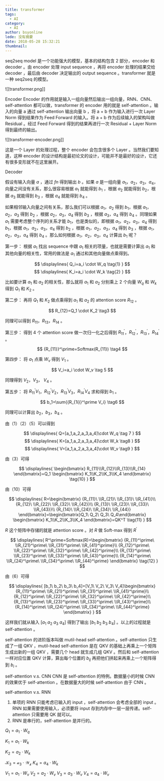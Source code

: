 ```yaml
---
title: transformer
tags:
  - AI
category:
  - AI
author: bsyonline
lede: 没有摘要
date: 2018-05-28 15:32:21
thumbnail:
---
```



seq2seq model 是一个功能强大的模型，基本的结构包含 2 部分，encoder 和 decoder 。由 encoder 处理 input sequence ，再将 encoder 处理的结果交给 decoder ，最后由 decoder 决定输出的 output sequence 。transformer 就是一种 seq2seq 的模型。

![[transformer.png]]

Encoder
Encoder 的作用就是输入一组向量然后输出一组向量，RNN、CNN、self-attention 都可以做，transformer 的 encoder 用的就是 self-attention 。输入的向量 a 通过 self-attention 输出向量 b ，将 a + b 作为输入进行一次 Layer Norm 得到结果作为 Feed Forward 的输入。将 a + b 作为后续输入的架构叫做 Residual 。经过 Feed Forward 得到的结果再进行一次 Residual + Layer Norm 得到最终的输出。

![[transformer-encoder.png]]

这是一个 Layer 的处理过程，整个 encoder 会包含很多个 Layer 。当然我们要知道，这种 encoder 的设计结构是最初论文的设计，可能并不是最好的设计，它还有很多变形就不在这里展开。

Decoder

假设有输入向量 $a$ ，通过 $fn$ 得到输出 $b$ 。如果 $a$ 是一组向量 $a_1$，$a_2$，$a_3$，$a_4$，向量之间没有关系，那么很容易根据 $a_1$ 就能得到 $b_1$ ，根据 $a_2$ 就能得到 $b_2$，根据 $a_3$ 就能得到 $b_3$ ，根据 $a_4$ 就能得到 $b_4$ 。

如果相邻输入向量之间有关系，那么我们可以根据 $a_1$，$a_2$ 得到 $b_1$，根据 $a_1$，$a_2$，$a_3$ 得到 $b_2$ ，根据 $a_2$，$a_3$，$a_4$ 得到 $b_3$ ，根据 $a_3$，$a_4$ 得到 $b_4$ 。同理如果 $a_1$ 需要考虑整个序列的关系才能 $b_1$，也是类似的，即根据 $a_1$，$a_2$，$a_3$，$a_4$ 得到 $b_1$，根据 $a_1$，$a_2$，$a_3$，$a_4$ 得到 $b_2$ ，根据 $a_1$，$a_2$，$a_3$，$a_4$ 得到 $b_3$ ，根据 $a_1$，$a_2$，$a_3$，$a_4$ 得到 $b_4$ 。那么如何根据 $a_1$，$a_2$，$a_3$，$a_4$ 计算出 $b_1$ 呢？

第一步：
根据 $a_1$ 找出 sequence 中跟 $a_1$ 相关的项量，也就是需要计算出 $a_1$ 和其他向量的相关性，常用的做法是 $a_1$ 通过和其他向量做点乘得到。

$$
\displaylines{
Q_i=a_i \cdot W_q \tag{1} 
}
$$
$$
\displaylines{
K_i=a_i \cdot W_k \tag{2}
}
$$

比如要计算 $a_1$ 和 $a_2$ 的相关性，那么就将 $a_1$ 和 $a_2$ 分别乘上 2 个向量 $W_q$ 和 $W_k$ 得到 $Q_1$ 和 $K_2$ 。

第二步：
再将 $Q_1$ 和 $K_2$ 做点乘得到 $a_1$ 和 $a_2$ 的 attention score $R_{12}$ 。

$$
R_{12}=Q_1 \cdot K_2 \tag3
$$

同理可以得到 $R_{11}$，$R_{13}$，$R_{14}$ 。

第三步：
得到 4 个  attention score 做一次归一化之后得到 ${R_{11}}^\prime$，${R_{12}}^\prime$，${R_{13}}^\prime$，${R_{14}}^\prime$ 。

$$
{R_{11}}^\prime=Softmax(R_{11}) \tag4
$$

第四步：
将 $a_1$ 点乘 $W_v$ 得到 $V_1$ 。

$$
V_i=a_i \cdot W_v \tag 5
$$

同理得到 $V_2$，$V_3$， $V_4$ 。

第五步：
将 ${R_{11}}^\prime V_1$，${R_{12}}^\prime V_2$，${R_{13}}^\prime V_3$，${R_{14}}^\prime V_4$ 求和得到 $b_1$ 。

$$
b_1=\sum{{R_{1i}}^\prime V_i} \tag6
$$

同理可以计算出 $b_2$，$b_3$，$b_4$ 。

由（1）（2）（5）可以得到

$$
\displaylines{
Q=[a_1,a_2,a_3,a_4]\cdot W_q \tag 7
}
$$
$$
\displaylines{
K=[a_1,a_2,a_3,a_4]\cdot W_k \tag8
}
$$
$$
\displaylines{
V=[a_1,a_2,a_3,a_4]\cdot W_v \tag9
}
$$

由（3）可得

$$
\displaylines{
\begin{bmatrix}
R_{11}\\R_{12}\\R_{13}\\R_{14}
\end{bmatrix}=Q_1
\begin{bmatrix}
K_1\\K_2\\K_3\\K_4
\end{bmatrix} \tag{10} }
$$

由（10）可得

$$
\displaylines{
R=\begin{bmatrix}
{R_{11}\ \\R_{21}\ \\R_{31}\ \\R_{41}}\\
{R_{12}\ \\R_{22}\ \\R_{32}\ \\R_{42}}\\
{R_{13}\ \\R_{23}\ \\R_{33}\ \\R_{43}}\\
{R_{14}\ \\R_{24}\ \\R_{34}\ \\R_{44}}
\end{bmatrix}=\begin{bmatrix}Q_1\ Q_2\ Q_3\ Q_4\end{bmatrix}
\begin{bmatrix}
K_1\\K_2\\K_3\\K_4
\end{bmatrix}=QK^T \tag{11}
}
$$

$R$ 这个矩阵中存储的就是 attention score 。对 $R$ 做 Soft-max 得到 $R^\prime$ 

$$
\displaylines{
R^\prime=Softmax(R)=\begin{bmatrix}
{R_{11}^\prime\ \\R_{21}^\prime\ \\R_{31}^\prime\ \\R_{41}^\prime}\\
{R_{12}^\prime\ \\R_{22}^\prime\ \\R_{32}^\prime\ \\R_{42}^\prime}\\
{R_{13}^\prime\ \\R_{23}^\prime\ \\R_{33}^\prime\ \\R_{43}^\prime}\\
{R_{14}^\prime\ \\R_{24}^\prime\ \\R_{34}^\prime\ \\R_{44}^\prime}
\end{bmatrix} \tag{12}
}
$$

由（6）可得

$$
\displaylines{
[b_1\ b_2\ b_3\ b_4]=[V_1\ V_2\ V_3\ V_4]\begin{bmatrix}
{R_{11}^\prime\ \\R_{21}^\prime\ \\R_{31}^\prime\ \\R_{41}^\prime}\\
{R_{12}^\prime\ \\R_{22}^\prime\ \\R_{32}^\prime\ \\R_{42}^\prime}\\
{R_{13}^\prime\ \\R_{23}^\prime\ \\R_{33}^\prime\ \\R_{43}^\prime}\\
{R_{14}^\prime\ \\R_{24}^\prime\ \\R_{34}^\prime\ \\R_{44}^\prime}
\end{bmatrix}
}
$$

这样我们就从输入 $[a_1\ a_2\ a_3\ a_4]$ 得到了输出 $[b_1\ b_2\ b_3\ b_4]$ 。以上的过程就是 self-attention 。

self-attention 的进阶版本叫做 mutil-head self-attention 。self-attention 只生成了一组 QKV ，mutil-head self-attention 是在 QKV 的基础上再乘上一个矩阵生成出新的一组 QKV ，需要几个 head 就生成几组 QKV 。然后和 self-attention 一样对应位置 QKV 计算，算出每个位置的 $b_{ij}$ 再把他们拼起来再乘上一个矩阵得到 $b_i$ 。

self-attention v.s. CNN
CNN 是 self-attention 的特例。数据量小的时候 CNN 的效果优于 self-attention 。在数据量大的时候 self-attention 由于 CNN 。

self-attention v.s. RNN
1. 单项的 RNN 只能考虑已输入的 input ，self-attention 会考虑全部的 input 。RNN 如果需要使用输入，必须要将 input 存到内存中一层一层传递。self-attention 只需要用 QK 就可以。
2. RNN 是串行的，self-attention 是并行的。

$Q_1=a_1 \cdot W_q$

$K_1=a_1 \cdot W_k$

$K_2=a_2 \cdot W_k$

$\mathcal{K_3=a_3 \cdot W_k}$
$K_4=a_4 \cdot W_k$

$V_1=a_1 \cdot W_v$
$V_2=a_2 \cdot W_v$
$V_3=a_3 \cdot W_v$
$V_4=a_4 \cdot W_v$



